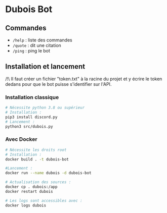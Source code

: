 # Dubois Bot

## Commandes
- `/help` : liste des commandes
- `/quote` : dit une citation
- `/ping` : ping le bot

## Installation et lancement

/!\ Il faut créer un fichier "token.txt" à la racine du projet et y écrire le token dedans pour que le bot puisse s'identifier sur l'API. 

### Installation classique
```bash
# Nécessite python 3.8 ou supérieur
# Installation :
pip3 install discord.py
# Lancement :
python3 src/dubois.py
```

### Avec Docker
```bash
# Nécessite les droits root
# Installation :
docker build . -t dubois-bot

#Lancement :
docker run --name dubois -d dubois-bot

# Actualisation des sources :
docker cp . dubois:/app
docker restart dubois

# Les logs sont accessibles avec : 
docker logs dubois
```